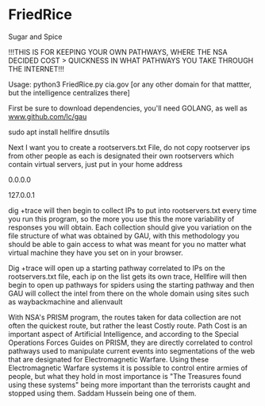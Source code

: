 # FriedRice
Sugar and Spice

!!!THIS IS FOR KEEPING YOUR OWN PATHWAYS, WHERE THE NSA DECIDED COST > QUICKNESS IN WHAT PATHWAYS YOU TAKE THROUGH THE INTERNET!!!

Usage: python3 FriedRice.py cia.gov [or any other domain for that mattter, but the intelligence centralizes there]

First be sure to download dependencies, you'll need GOLANG, as well as www.github.com/lc/gau

sudo apt install hellfire dnsutils

Next I want you to create a rootservers.txt File, do not copy rootserver ips from other people as each is designated their own rootservers which contain virtual servers, just put in your home address

0.0.0.0

127.0.0.1

dig +trace will then begin to collect IPs to put into rootservers.txt every time you run this program, so the more you use this the more variability of responses you will obtain. Each collection should give you variation on the file structure of what was obtained by GAU, with this methodology you should be able to gain access to what was meant for you no matter what virtual machine they have you set on in your browser.

Dig +trace will open up a starting pathway correlated to IPs on the rootservers.txt file, each ip on the list gets its own trace, Hellfire will then begin to open up pathways for spiders using the starting pathway and then GAU will collect the intel from there on the whole domain using sites such as waybackmachine and alienvault

With NSA's PRISM program, the routes taken for data collection are not often the quickest route, but rather the least Costly route. Path Cost is an important aspect of Artificial Intelligence, and according to the Special Operations Forces Guides on PRISM, they are directly correlated to control pathways used to manipulate current events into segmentations of the web that are designated for Electromagnetic Warfare. Using these Electromagnetic Warfare systems it is possible to control entire armies of people, but what they hold in most importance is "The Treasures found using these systems" being more important than the terrorists caught and stopped using them. Saddam Hussein being one of them.
